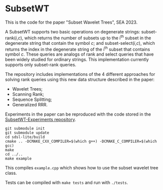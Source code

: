 # SubsetWT
This is the code for the paper "Subset Wavelet Trees", SEA 2023. 

A SubsetWT supports two basic operations on degenerate strings: subset-rank(*i*,*c*), which returns the number of subsets up to the i<sup>th</sup> subset in the degenerate string that contain the symbol *c*; and subset-select(*i*,*c*), which returns the index in the degenerate string of the i<sup>th</sup> subset that contains symbol *c*. These queries are analogs of rank and select queries that have been widely studied for ordinary strings.
This implementation currently supports only subset-rank queries.

The repository includes implementations of the 4 different approaches for solving rank queries using this new data structure described in the paper:
- Wavelet Trees;
- Scanning Rank;
- Sequence Splitting;
- Generalized RRR.
  
Experiments in the paper can be reproduced with the code stored in the [SubsetWT-Experiments repository](https://github.com/jnalanko/SubsetWT-Experiments).

```
git submodule init
git submodule update
cd sdsl-lite/build
cmake .. -DCMAKE_CXX_COMPILER=$(which g++) -DCMAKE_C_COMPILER=$(which gcc)
make
cd ../..
make example
```

This compiles `example.cpp` which shows how to use the subset wavelet tree class.

Tests can be compiled with `make tests` and run with `./tests`.
